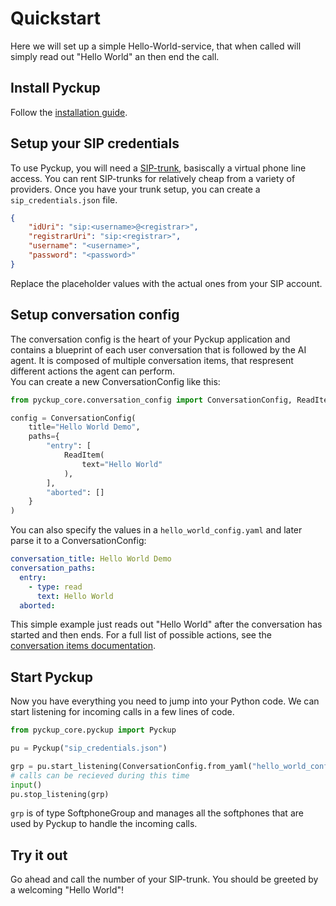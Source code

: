 # Quickstart

Here we will set up a simple Hello-World-service, that when called will simply read out "Hello World" an then end the call.

## Install Pyckup

Follow the [installation guide](installation.md).

## Setup your SIP credentials

To use Pyckup, you will need a [SIP-trunk](https://aws.amazon.com/what-is/sip-trunking/), basiscally a virtual phone line access. You can rent SIP-trunks for relatively cheap from a variety of providers. Once you have your trunk setup, you can create a `sip_credentials.json` file.

```json
{
    "idUri": "sip:<username>@<registrar>",
    "registrarUri": "sip:<registrar>",
    "username": "<username>",
    "password": "<password>"
}
```

Replace the placeholder values with the actual ones from your SIP account.

## Setup conversation config

The conversation config is the heart of your Pyckup application and contains a blueprint of each user conversation that is followed by the AI agent. It is composed of multiple conversation items, that respresent different actions the agent can perform.  
You can create a new ConversationConfig like this:

```python
from pyckup_core.conversation_config import ConversationConfig, ReadItem

config = ConversationConfig(
    title="Hello World Demo",
    paths={
        "entry": [
            ReadItem(
                text="Hello World"
            ),
        ],
        "aborted": []    
    }
)
```

You can also specify the values in a `hello_world_config.yaml` and later parse it to a ConversationConfig:
```yaml
conversation_title: Hello World Demo
conversation_paths:
  entry: 
    - type: read 
      text: Hello World
  aborted:
```

This simple example just reads out "Hello World" after the conversation has started and then ends. For a full list of possible actions, see the [conversation items documentation](conversation_items.md).

## Start Pyckup

Now you have everything you need to jump into your Python code. We can start listening for incoming calls in a few lines of code.

```python
from pyckup_core.pyckup import Pyckup

pu = Pyckup("sip_credentials.json")

grp = pu.start_listening(ConversationConfig.from_yaml("hello_world_config.yaml"))
# calls can be recieved during this time
input()
pu.stop_listening(grp)
```

`grp` is of type SoftphoneGroup and manages all the softphones that are used by Pyckup to handle the incoming calls.


## Try it out

Go ahead and call the number of your SIP-trunk. You should be greeted by a welcoming "Hello World"!
